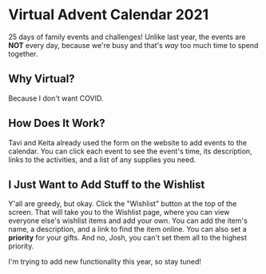 # Virtual Advent Calendar 2021

25 days of family events and challenges! Unlike last year, the events are **NOT** every day, because we're busy and that's *way* too much time to spend together.

## Why Virtual?

Because I don't want COVID.

## How Does It Work?

Tavi and Keita already used the form on the website to add events to the calendar. You can click each event to see the event's time, its description, links to the activities, and a list of any supplies you need.

## I Just Want to Add Stuff to the Wishlist

Y'all are greedy, but okay. Click the "Wishlist" button at the top of the screen. That will take you to the Wishlist page, where you can view everyone else's wishlist items and add your own. You can add the item's name, a description, and a link to find the item online. You can also set a **priority** for your gifts. And no, Josh, you can't set them all to the highest priority.

I'm trying to add new functionality this year, so stay tuned! 
